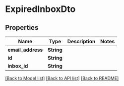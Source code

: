# ExpiredInboxDto

## Properties

Name | Type | Description | Notes
------------ | ------------- | ------------- | -------------
**email_address** | **String** |  | 
**id** | **String** |  | 
**inbox_id** | **String** |  | 

[[Back to Model list]](../README#documentation-for-models) [[Back to API list]](../README#documentation-for-api-endpoints) [[Back to README]](../README)


